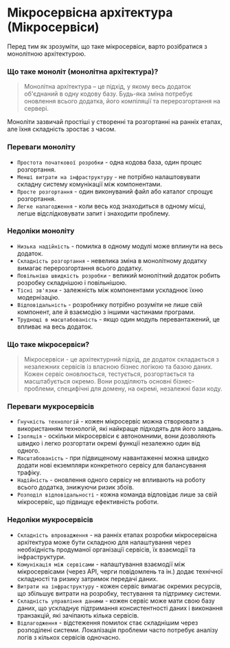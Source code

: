 # Мікросервісна архітектура (Мікросервіси)

Перед тим як зрозуміти, що таке мікросервіси, варто розібратися з монолітною архітектурою.

### Що таке моноліт (монолітна архітектура)?

> Монолітна архітектура – це підхід, у якому весь додаток об'єднаний в одну кодову базу. Будь-яка зміна потребує оновлення всього додатка, його компіляції та перерозгортання на сервері.

Моноліти зазвичай простіші у створенні та розгортанні на ранніх етапах, але їхня складність зростає з часом.

### Переваги моноліту

- `Простота початкової розробки` - одна кодова база, один процес розгортання.
- `Менші витрати на інфраструктуру` - не потрібно налаштовувати складну систему комунікації між компонентами.
- `Просте розгортання` - один виконуваний файл або каталог спрощує розгортання.
- `Легке налагодження` - коли весь код знаходиться в одному місці, легше відслідковувати запит і знаходити проблему.

### Недоліки моноліту

- `Низька надійність` - помилка в одному модулі може вплинути на весь додаток.
- `Складність розгортання` - невелика зміна в монолітному додатку вимагає перерозгортання всього додатку.
- `Повільніша швидкість розробки` - великий монолітний додаток робить розробку складнішою і повільнішою.
- `Тісні зв'язки` - залежність між компонентами ускладнює їхню модернізацію.
- `Відповідальність` - розробнику потрібно розуміти не лише свій компонент, але й взаємодію з іншими частинами програми.
- `Труднощі в масштабованість` - якщо один модуль перевантажений, це впливає на весь додаток.

### Що таке мікросервіси?

> Мікросервіси - це архітектурний підхід, де додаток складається з незалежних сервісів із власною бізнес логікою та базою даних. Кожен сервіс оновлюється, тестується, розгортається та масштабується окремо. Вони розділяють основні бізнес-проблеми, специфічні для домену, на окремі, незалежні бази коду.

### Переваги мукросервісів

- `Гнучкість технологій` - кожен мікросервіс можна створювати з використанням технологій, які найкраще підходять для його завдань.
- `Ізоляція` - оскільки мікросервіси є автономними, вони дозволяють швидко і легко розгортати окремі функції незалежно один від одного.
- `Масштабованість` - при підвищеному навантаженні можна швидко додати нові екземпляри конкретного сервісу для балансування трафіку.
- `Надійність` - оновлення одного сервісу не впливають на роботу всього додатка, знижуючи ризик збоїв.
- `Розподіл відповідальності` - кожна команда відповідає лише за свій мікросервіс, що підвищує ефективність роботи.

### Недоліки мукросервісів

- `Складність впровадження` - на ранніх етапах розробки мікросервісна архітектура може бути складною для налаштування через необхідність продуманої організації сервісів, їх взаємодії та інфраструктури.
- `Комунікація між сервісами` - налаштування взаємодії між мікросервісами (через API, черги повідомлень та ін.) додає технічної складності та ризику затримок передачі даних.
- `Витрати на інфраструктуру` - кожен сервіс вимагає окремих ресурсів, що збільшує витрати на розробку, тестування та підтримку системи.
- `Складність управління даними` - кожен сервіс може мати свою базу даних, що ускладнує підтримання консистентності даних і виконання транзакцій, які зачіпають кілька сервісів.
- `Відлагодження` - відстеження помилок стає складнішим через розподілені системи. Локалізація проблеми часто потребує аналізу логів з кількох сервісів одночасно.
